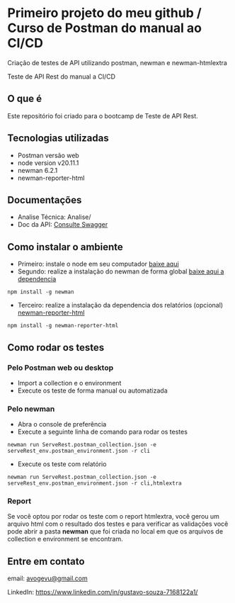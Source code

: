 # Primeiro projeto do meu github / Curso de Postman do manual ao CI/CD 

Criação de testes de API utilizando postman, newman e newman-htmlextra

Teste de API Rest do manual a CI/CD
## O que é
Este repositório foi criado para o bootcamp de Teste de API Rest.
## Tecnologias utilizadas
- Postman versão web
- node version v20.11.1
- newman 6.2.1
- newman-reporter-html
## Documentações
- Analise Técnica: Analise/
- Doc da API: [Consulte Swagger](https://serverest.dev/#/)
## Como instalar o ambiente
- Primeiro: instale o node em seu computador [baixe aqui](https://nodejs.org/en/download)
- Segundo: realize a instalação do newman de forma global [baixe aqui a dependencia](https://www.npmjs.com/package/newman)
```
npm install -g newman
```
- Terceiro: realize a instalação da dependencia dos relatórios (opcional) [newman-reporter-html
](https://www.npmjs.com/package/newman-reporter-html)
```
npm install -g newman-reporter-html
```
## Como rodar os testes
### Pelo Postman web ou desktop
- Import a collection e o environment
- Execute os teste de forma manual ou automatizada
### Pelo newman
- Abra o console de preferência
- Execute a seguinte linha de comando para rodar os testes
```
newman run ServeRest.postman_collection.json -e serveRest_env.postman_environment.json -r cli
```
- Execute os teste com relatório
```
newman run ServeRest.postman_collection.json -e serveRest_env.postman_environment.json -r cli,htmlextra
```
### Report
Se você optou por rodar os teste com o report htmlextra, você gerou um arquivo html com o resultado dos testes e para verificar as validações você pode abrir a 
pasta **newman** que foi criada no local em que os arquivos de collection e environment se encontram.
## Entre em contato

email: avogevu@gmail.com

LinkedIn: https://www.linkedin.com/in/gustavo-souza-7168122a1/

